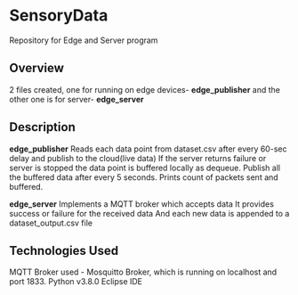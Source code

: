 # SensoryData
Repository for Edge and Server program

Overview
-----------------
2 files created, one for running on edge devices- **edge_publisher** and the other one is for server- **edge_server**

Description
-----------------
**edge_publisher**
Reads each data point from dataset.csv after every 60-sec delay and publish to the cloud(live data)
If the server returns failure or server is stopped the data point is buffered locally as dequeue.
Publish all the buffered data after every 5 seconds.
Prints count of packets sent and buffered.

**edge_server**
 Implements a MQTT broker which accepts data
 It provides success or failure for the received data
 And each new data is appended to a dataset_output.csv file

Technologies Used
-----------------
MQTT Broker used - Mosquitto Broker, which is running on localhost and port 1833.
Python v3.8.0
Eclipse IDE
